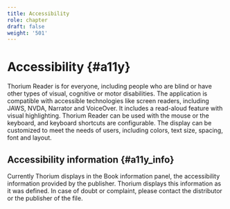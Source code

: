 ```yaml
---
title: Accessibility
role: chapter
draft: false
weight: '501'
---
```


# Accessibility {#a11y}

Thorium Reader is for everyone, including people who are blind or have
other types of visual, cognitive or motor disabilities. The application
is compatible with accessible technologies like screen readers,
including JAWS, NVDA, Narrator and VoiceOver. It includes a read-aloud
feature with visual highlighting. Thorium Reader can be used with the
mouse or the keyboard, and keyboard shortcuts are configurable. The
display can be customized to meet the needs of users, including colors,
text size, spacing, font and layout.


## Accessibility information {#a11y_info}

Currently Thorium displays in the Book information panel, the accessibility information provided by the publisher. Thorium displays this information as it was defined. In case of doubt or
complaint, please contact the distributor or the publisher of the file.
